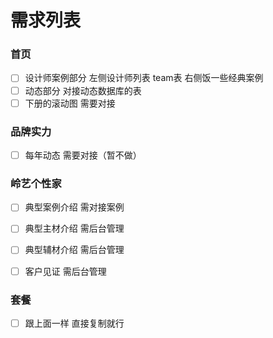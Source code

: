 # 需求列表
### 首页
- [ ] 设计师案例部分 左侧设计师列表 team表 右侧饭一些经典案例 
- [ ] 动态部分 对接动态数据库的表
- [ ] 下册的滚动图 需要对接

### 品牌实力
- [ ] 每年动态 需要对接（暂不做）
### 岭艺个性家
- [ ] 典型案例介绍 需对接案例
- [ ] 典型主材介绍 需后台管理
- [ ] 典型辅材介绍 需后台管理
- [ ] 客户见证 需后台管理


### 套餐
- [ ] 跟上面一样 直接复制就行





